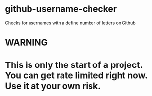 # github-username-checker
Checks for usernames with a define number of letters on Github
# WARNING
# This is only the start of a project. You can get rate limited right now. Use it at your own risk.
